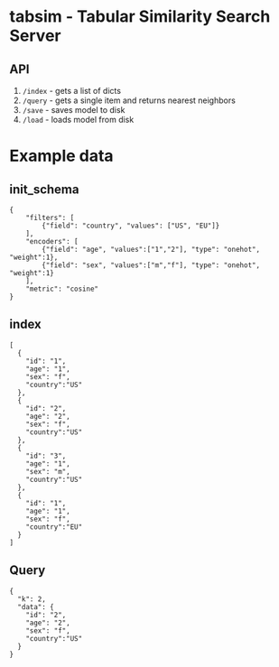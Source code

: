 # tabsim - Tabular Similarity Search Server
## API

   1. `/index` - gets a list of dicts
   1. `/query` - gets a single item and returns nearest neighbors
   1. `/save`  - saves model to disk
   1. `/load`  - loads model from disk

# Example data
## init_schema
```
{
    "filters": [
        {"field": "country", "values": ["US", "EU"]}
    ],
    "encoders": [
        {"field": "age", "values":["1","2"], "type": "onehot", "weight":1},
        {"field": "sex", "values":["m","f"], "type": "onehot", "weight":1}
    ],
    "metric": "cosine"
}
```

## index

```
[
  {
    "id": "1",
    "age": "1",
    "sex": "f",
    "country":"US"
  },
  {
    "id": "2",
    "age": "2",
    "sex": "f",
    "country":"US"
  },
  {
    "id": "3",
    "age": "1",
    "sex": "m",
    "country":"US"
  },
  {
    "id": "1",
    "age": "1",
    "sex": "f",
    "country":"EU"
  }
]
```
## Query
```
{
  "k": 2,
  "data": {
    "id": "2",
    "age": "2",
    "sex": "f",
    "country":"US"
  }
}
```
